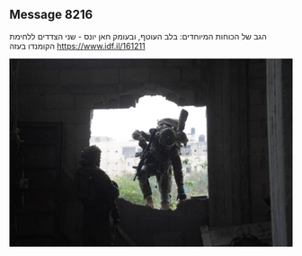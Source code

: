 ## Message 8216

הגב של הכוחות המיוחדים:
בלב העוטף, ובעומק חאן יונס - שני הצדדים ללחימת הקומנדו בעזה
https://www.idf.il/161211

![Photo](8216/8216_photo.jpg)
